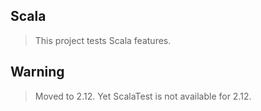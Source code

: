 Scala
-----
>This project tests Scala features.

Warning
-------
>Moved to 2.12. Yet ScalaTest is not available for 2.12.